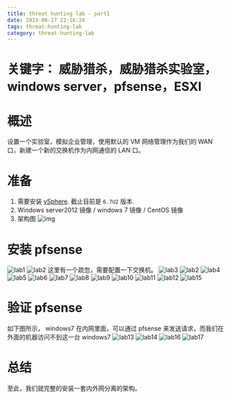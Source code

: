 ```yaml
---
title: threat hunting lab - part1  
date: 2019-06-17 22:16:24
tags: threat-hunting-lab
category: threat-hunting-lab
---
```

# 关键字： 威胁猎杀，威胁猎杀实验室，windows server，pfsense，ESXI
# 概述
设置一个实验室，模拟企业管理，使用默认的 VM 网络管理作为我们的 WAN 口，新建一个新的交换机作为内网通信的 LAN 口。

# 准备
1. 需要安装 [vSphere](https://my.vmware.com/cn/group/vmware/details?downloadGroup=ESXI67U2&productId=742&rPId=33333#errorCheckDiv). 截止目前是 `6.7U2` 版本. 
2. Windows server2012 镜像 / windows 7 镜像 / CentOS 镜像
3. 架构图
![img](/postimg/LabNetwork.png)

# 安装 pfsense
![lab1](/postimg/lab1.jpg)
![lab2](/postimg/lab2.jpg)
这里有一个疏忽，需要配置一下交换机。
![lab3](/postimg/lab1-1.jpg)
![lab2](/postimg/lab3.jpg)
![lab4](/postimg/lab4.jpg)
![lab5](/postimg/lab5.jpg)
![lab6](/postimg/lab6.jpg)
![lab7](/postimg/lab7.jpg)
![lab8](/postimg/lab8.jpg)
![lab9](/postimg/lab9.jpg)
![lab10](/postimg/lab10.jpg)
![lab11](/postimg/lab11.jpg)
![lab12](/postimg/lab12.jpg)
![lab15](/postimg/lab15.jpg)
# 验证 pfsense
如下图所示， windows7 在内网里面，可以通过 pfsense 来发送请求，而我们在外面的机器访问不到这一台 windows7
![lab13](/postimg/lab13.jpg)
![lab14](/postimg/lab14.jpg)
![lab16](/postimg/lab16.jpg)
![lab17](/postimg/lab17.jpg)

 # 总结
 至此，我们就完整的安装一套内外网分离的架构。